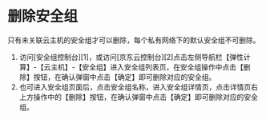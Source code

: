 # 删除安全组
只有未关联云主机的安全组才可以删除，每个私有网络下的默认安全组不可删除。
1. 访问[安全组控制台][1]，或访问[京东云控制台][2]点击左侧导航栏【弹性计算】-【云主机】-【安全组】进入安全组列表页，在安全组操作中点击【删除】按钮，在确认弹窗中点击【确定】即可删除对应的安全组。
2. 也可进入安全组页面后，点击安全组名称，进入安全组详情页，点击详情页右上方操作中的【删除】按钮，在确认弹窗中点击【确定】即可删除对应的安全组。
